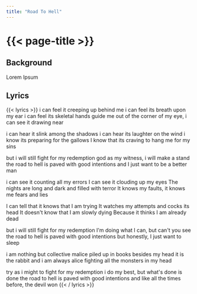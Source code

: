 ```yaml
---
title: "Road To Hell"
---
```

# {{< page-title >}}

## Background
Lorem Ipsum

## Lyrics
{{< lyrics >}}
i can feel it creeping up behind me
i can feel its breath upon my ear
i can feel its skeletal hands guide me
out of the corner of my eye, i can see it drawing near

i can hear it slink among the shadows
i can hear its laughter on the wind
i know its preparing for the gallows
I know that its craving to hang me for my sins

but i will still fight for my redemption
god as my witness, i will make a stand
the road to hell is paved with good intentions
and I just want to be a better man

i can see it counting all my errors
I can see it clouding up my eyes
The nights are long and dark and filled with terror
It knows my faults, it knows me fears and lies

I can tell that it knows that I am trying
It watches my attempts and cocks its head
It doesn't know that I am slowly dying
Because it thinks I am already dead

but i will still fight for my redemption
I'm doing what I can, but can't you see
the road to hell is paved with good intentions
but honestly, I just want to sleep

i am nothing but collective malice
piled up in books besides my head
it is the rabbit and i am always alice
fighting all the monsters in my head

try as i might to fight for my redemption
i do my best, but what's done is done
the road to hell is paved with good intentions
and like all the times before, the devil won
{{< / lyrics >}}
